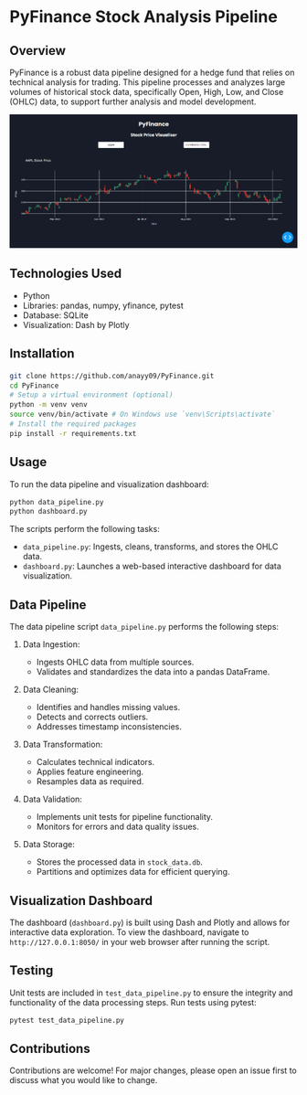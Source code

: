 # PyFinance Stock Analysis Pipeline

## Overview
PyFinance is a robust data pipeline designed for a hedge fund that relies on technical analysis for trading. This pipeline processes and analyzes large volumes of historical stock data, specifically Open, High, Low, and Close (OHLC) data, to support further analysis and model development.

![PyFinance Dashboard Screenshot](images/screenshot.png)

## Technologies Used
- Python
- Libraries: pandas, numpy, yfinance, pytest
- Database: SQLite
- Visualization: Dash by Plotly

## Installation
```bash
git clone https://github.com/anayy09/PyFinance.git
cd PyFinance
# Setup a virtual environment (optional)
python -m venv venv
source venv/bin/activate # On Windows use `venv\Scripts\activate`
# Install the required packages
pip install -r requirements.txt
```

## Usage
To run the data pipeline and visualization dashboard:
```bash
python data_pipeline.py
python dashboard.py
```

The scripts perform the following tasks:
- `data_pipeline.py`: Ingests, cleans, transforms, and stores the OHLC data.
- `dashboard.py`: Launches a web-based interactive dashboard for data visualization.

## Data Pipeline
The data pipeline script `data_pipeline.py` performs the following steps:

1. Data Ingestion:
   - Ingests OHLC data from multiple sources.
   - Validates and standardizes the data into a pandas DataFrame.

2. Data Cleaning:
   - Identifies and handles missing values.
   - Detects and corrects outliers.
   - Addresses timestamp inconsistencies.

3. Data Transformation:
   - Calculates technical indicators.
   - Applies feature engineering.
   - Resamples data as required.

4. Data Validation:
   - Implements unit tests for pipeline functionality.
   - Monitors for errors and data quality issues.

5. Data Storage:
   - Stores the processed data in `stock_data.db`.
   - Partitions and optimizes data for efficient querying.

## Visualization Dashboard
The dashboard (`dashboard.py`) is built using Dash and Plotly and allows for interactive data exploration. To view the dashboard, navigate to `http://127.0.0.1:8050/` in your web browser after running the script.

## Testing
Unit tests are included in `test_data_pipeline.py` to ensure the integrity and functionality of the data processing steps. Run tests using pytest:
```bash
pytest test_data_pipeline.py
```

## Contributions
Contributions are welcome! For major changes, please open an issue first to discuss what you would like to change.
